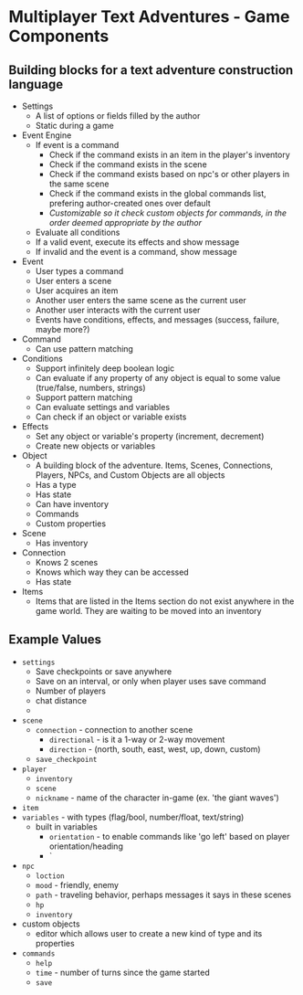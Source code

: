 # Multiplayer Text Adventures - Game Components

## Building blocks for a text adventure construction language
* Settings
  * A list of options or fields filled by the author
  * Static during a game
* Event Engine
  * If event is a command
    * Check if the command exists in an item in the player's inventory
    * Check if the command exists in the scene
    * Check if the command exists based on npc's or other players in the same scene
    * Check if the command exists in the global commands list, prefering author-created ones over default
    * *Customizable so it check custom objects for commands, in the order deemed appropriate by the author*
  * Evaluate all conditions
  * If a valid event, execute its effects and show message
  * If invalid and the event is a command, show message
* Event
  * User types a command
  * User enters a scene
  * User acquires an item
  * Another user enters the same scene as the current user
  * Another user interacts with the current user
  * Events have conditions, effects, and messages (success, failure, maybe more?)
* Command
  * Can use pattern matching
* Conditions
  * Support infinitely deep boolean logic
  * Can evaluate if any property of any object is equal to some value (true/false, numbers, strings)
  * Support pattern matching
  * Can evaluate settings and variables
  * Can check if an object or variable exists
* Effects
  * Set any object or variable's property (increment, decrement)
  * Create new objects or variables
* Object
  * A building block of the adventure. Items, Scenes, Connections, Players, NPCs, and Custom Objects are all objects
  * Has a type
  * Has state
  * Can have inventory
  * Commands
  * Custom properties
* Scene
  * Has inventory
* Connection
  * Knows 2 scenes
  * Knows which way they can be accessed
  * Has state
* Items
  * Items that are listed in the Items section do not exist anywhere in the game world. They are waiting to be moved into an inventory

## Example Values
* `settings`
  * Save checkpoints or save anywhere
  * Save on an interval, or only when player uses save command
  * Number of players
  * chat distance
  * 
* `scene`
  * `connection` - connection to another scene
    * `directional` - is it a 1-way or 2-way movement
    * `direction` - (north, south, east, west, up, down, custom)
  * `save_checkpoint`
* `player`
  * `inventory`
  * `scene`
  * `nickname` - name of the character in-game (ex. 'the giant waves')
* `item`
* `variables` - with types (flag/bool, number/float, text/string)
  * built in variables
    * `orientation` - to enable commands like 'go left' based on player orientation/heading
    * `
* `npc`
  * `loction`
  * `mood` - friendly, enemy
  * `path` - traveling behavior, perhaps messages it says in these scenes
  * `hp`
  * `inventory`
* custom objects
  * editor which allows user to create a new kind of type and its properties
* `commands`
  * `help`
  * `time` - number of turns since the game started
  * `save`

